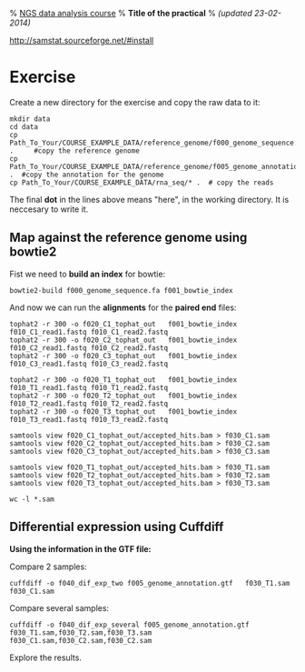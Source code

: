 % [NGS data analysis course](http://ngscourse.github.io/)
% __Title of the practical__
% _(updated 23-02-2014)_

<!-- COMMON LINKS HERE -->

http://samstat.sourceforge.net/#install

Exercise
================================================================================

Create a new directory for the exercise and copy the raw data to it: 

<!-- clean directory
    rm -r data
-->

    mkdir data
	cd data
    cp Path_To_Your/COURSE_EXAMPLE_DATA/reference_genome/f000_genome_sequence.fa .     #copy the reference genome
	cp Path_To_Your/COURSE_EXAMPLE_DATA/reference_genome/f005_genome_annotation.gtf .  #copy the annotation for the genome
	cp Path_To_Your/COURSE_EXAMPLE_DATA/rna_seq/* .  # copy the reads

<!--
	cp ../../../../COURSE_EXAMPLE_DATA/reference_genome/f000_genome_sequence.fa .
    cp ../../../../COURSE_EXAMPLE_DATA/reference_genome/f005_genome_annotation.gtf .
    cp ../../../../COURSE_EXAMPLE_DATA/rna_seq/* .
-->

The final __dot__ in the lines above means "here", in the working directory. It is neccesary to write it.




<!--

NOTE: they are the same 

In dwgsim:
    -d INT: __inner distance__ between the two ends [500]

In tophat2:
   -r/--mate-inner-dist           <int>       [ default: 50 ]

tophat2 -r 300 -o cdna_top_spa_T1 Homo_sapiens.GRCh37.74.dna.chromosome.21 simulacion/f010_T1_read1.fastq simulacion/f010_T1_read2.fastq 
tophat2 -r 300 -o cdna_top_spa_T2 Homo_sapiens.GRCh37.74.dna.chromosome.21 simulacion/f010_T2_read1.fastq simulacion/f010_T2_read2.fastq 
tophat2 -r 300 -o cdna_top_spa_T3 Homo_sapiens.GRCh37.74.dna.chromosome.21 simulacion/f010_T3_read1.fastq simulacion/f010_T3_read2.fastq 

tophat2 -r 300 -o cdna_top_spa_C1 Homo_sapiens.GRCh37.74.dna.chromosome.21 simulacion/f010_C1_read1.fastq simulacion/f010_C1_read2.fastq 
tophat2 -r 300 -o cdna_top_spa_C2 Homo_sapiens.GRCh37.74.dna.chromosome.21 simulacion/f010_C2_read1.fastq simulacion/f010_C2_read2.fastq 
tophat2 -r 300 -o cdna_top_spa_C3 Homo_sapiens.GRCh37.74.dna.chromosome.21 simulacion/f010_C3_read1.fastq simulacion/f010_C3_read2.fastq 

samtools view cdna_top_spa_T1/accepted_hits.bam > cdnaT1.sam
samtools view cdna_top_spa_T2/accepted_hits.bam > cdnaT2.sam
samtools view cdna_top_spa_T3/accepted_hits.bam > cdnaT3.sam

samtools view cdna_top_spa_C1/accepted_hits.bam > cdnaC1.sam
samtools view cdna_top_spa_C2/accepted_hits.bam > cdnaC2.sam
samtools view cdna_top_spa_C3/accepted_hits.bam > cdnaC3.sam

cp cdna_top_spa_T1/accepted_hits.bam > cdnaT1.bam
cp cdna_top_spa_T2/accepted_hits.bam > cdnaT2.bam
cp cdna_top_spa_T3/accepted_hits.bam > cdnaT3.bam

cp cdna_top_spa_C1/accepted_hits.bam > cdnaC1.bam
cp cdna_top_spa_C2/accepted_hits.bam > cdnaC2.bam
cp cdna_top_spa_C3/accepted_hits.bam > cdnaC3.bam

wc -l *.sam

################################################################################

## cuffdiff [options] <transcripts.gtf> <sample1_hits.sam> <sample2_hits.sam> 

cuffdiff -o cuffdiff_simple_sam chr21.gtf cdnaT1.sam cdnaC2.sam
cuffdiff -o cuffdiff_simple_bam chr21.gtf cdnaT1.bam cdnaC2.bam   ##DOES NOT WORK WITH BAM !!!

cuffdiff -o cuffdiff_all_sam chr21.gtf   cdnaT1.sam,cdnaT2.sam,cdnaT3.sam   cdnaC1.sam,cdnaC2.sam,cdnaC3.sam
cuffdiff -o cuffdiff_all_bam chr21.gtf   cdnaT1.bam,cdnaT2.bam,cdnaT3.bam   cdnaC1.bam,cdnaC2.bam,cdnaC3.bam  ##DOES NOT WORK WITH BAM !!!

-->


Map against the reference genome using bowtie2
--------------------------------------------------------------------------------

Fist we need to __build an index__ for bowtie:

    bowtie2-build f000_genome_sequence.fa f001_bowtie_index


And now we can run the __alignments__ for the __paired end__ files:

	tophat2 -r 300 -o f020_C1_tophat_out   f001_bowtie_index   f010_C1_read1.fastq f010_C1_read2.fastq 
	tophat2 -r 300 -o f020_C2_tophat_out   f001_bowtie_index   f010_C2_read1.fastq f010_C2_read2.fastq 
	tophat2 -r 300 -o f020_C3_tophat_out   f001_bowtie_index   f010_C3_read1.fastq f010_C3_read2.fastq 

	tophat2 -r 300 -o f020_T1_tophat_out   f001_bowtie_index   f010_T1_read1.fastq f010_T1_read2.fastq 
	tophat2 -r 300 -o f020_T2_tophat_out   f001_bowtie_index   f010_T2_read1.fastq f010_T2_read2.fastq 
	tophat2 -r 300 -o f020_T3_tophat_out   f001_bowtie_index   f010_T3_read1.fastq f010_T3_read2.fastq 


<!-- Use [samtools] Convert to SAM (text file) in order to explore them: -->

<!--     samtools view f020_tophat_out_case/accepted_hits.bam > f025_accepted_case.sam -->
<!--     samtools view f020_tophat_out_cont/accepted_hits.bam > f025_accepted_cont.sam -->

    samtools view f020_C1_tophat_out/accepted_hits.bam > f030_C1.sam
    samtools view f020_C2_tophat_out/accepted_hits.bam > f030_C2.sam
    samtools view f020_C3_tophat_out/accepted_hits.bam > f030_C3.sam

    samtools view f020_T1_tophat_out/accepted_hits.bam > f030_T1.sam
    samtools view f020_T2_tophat_out/accepted_hits.bam > f030_T2.sam
    samtools view f020_T3_tophat_out/accepted_hits.bam > f030_T3.sam

    wc -l *.sam



<!-- Explore the first 2 lines of the SAM file -->

<!--     head -n 2 f025_accepted_case.sam -->
	

<!-- Find out the original reads in the fastq files: -->

<!--     grep "_436_38_1_0_0_0_1:0:0_1:0:0_0" f010* -->

<!-- See the sequence of the first read: -->

<!--     grep -A 2 "_436_38_1_0_0_0_1:0:0_1:0:0_0" f010* -->


<!-- and compare them with the corresponding alignments in the SAM file: -->

<!--     grep "_436_38_1_0_0_0_1:0:0_1:0:0_0" f025_accepted_case.sam -->


Differential expression using Cuffdiff
--------------------------------------------------------------------------------

__Using the information in the GTF file:__

Compare 2 samples:

    cuffdiff -o f040_dif_exp_two f005_genome_annotation.gtf   f030_T1.sam   f030_C1.sam


Compare several samples:

    cuffdiff -o f040_dif_exp_several f005_genome_annotation.gtf   f030_T1.sam,f030_T2.sam,f030_T3.sam   f030_C1.sam,f030_C2.sam,f030_C2.sam

Explore the results.

